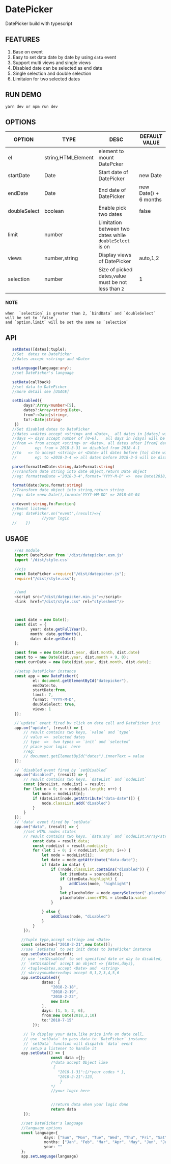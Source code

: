 # DatePicker

DatePicker build with typescript

## FEATURES

1.  Base on event
2.  Easy to set data date by date by using `data` event
3.  Support multi views and single views
4.  Disabled date can be selected as end date
5.  Single selection and double selection
6.  Limitaion for two selected dates

## RUN DEMO

    yarn dev or npm run dev

## OPTIONS

| OPTION       | TYPE               | DESC                                                    | DEFAULT VALUE         |
| ------------ | ------------------ | ------------------------------------------------------- | --------------------- |
| el           | string,HTMLElement | element to mount DatePcker                              |                       |
| startDate    | Date               | Start date of DatePicker                                | new Date              |
| endDate      | Date               | End date of DatePicker                                  | new Date() + 6 months |
| doubleSelect | boolean            | Enable pick two dates                                   | false                 |
| limit        | number             | Limitation between two dates while `doubleSelect` is on |                       |
| views        | number,string      | Display views of DatePicker                             | auto,1,2              |
| selection    | number             | Size of picked dates,value must be not less than `2`    | 1                     |

#### NOTE

    when  `selection` is greater than 2, `bindData` and `doubleSelect` will be set to `false`,
    and `option.limit` will be set the same as `selection`

## API

```typescript
   setDates([dates]:tuple);
   //Set  dates to DatePicker
   //dates accept <string> and <Date>

   setLanguage(language:any);
   //set DatePicker's language

   setData(callback)
   //set data to DatePicker
   //more detail see [USAGE]

   setDisabled({
        days?:Array<number>[5],
        dates?:Array<string|Date>,
        from?:<Date|string>,
        to?:<Date|string>
    })
   //Set disabled dates to DataPicker
   //dates =>dates accept <string> and <Date>,  all dates in [dates] will be disabled
   //days => days accept number of [0~6],   all days in [days] will be disabled
   //from => from accept <string> or <Date>, all dates after [from] date will be disabled,
   //        eg: from = 2018-3-31 => disabled from 2018-4-1  
   //to   => to accept <string> or <Date> all dates before [to] date will be disabled,
   //        eg: to =2018-3-4 => all dates before 2018-3-5 will be disabled

   parse(formattedDate:string,dateFormat:string)
   //Transform date string into date object,return Date object
   //eg: formattedDate ='2018-3-4',format='YYYY-M-D" =>  new Date(2018,2,4)

   format(date:Date,format:string)
   //Transform date object into string,return string  
   //eg: date =new Date(),format='YYYY-MM-DD' => 2018-03-04

   on(event:string,fn:Function)
   //Event listener
   //eg: datePicker.on("event",(result)=>{
                //your logic
   //    })
```

## USAGE

```typescript
    //es module
    import DatePicker from '/dist/datepicker.esm.js'
    import '/dist/style.css'

    //cjs
    const DatePicker =require("/dist/datepicker.js");
    require("/dist/style.css");


    //umd
    <script src="/dist/datepicker.min.js"></script>
    <link  href="/dist/style.css" rel="stylesheet"/>



    const date = new Date();
    const dist = {
           year: date.getFullYear(),
           month: date.getMonth(),
           date: date.getDate()
    };

    const from = new Date(dist.year, dist.month, dist.date)
    const to = new Date(dist.year, dist.month + 9, 0);
    const currDate = new Date(dist.year, dist.month, dist.date);

    //setup DatePicker instance
    const app = new DatePicker({
            el: document.getElementById("datepicker"),
            endDate:to,
            startDate:from,
            limit: 7,
            format: 'YYYY-M-D',
            doubleSelect: true,
            views: 1
    });

    //`update` event fired by click on date cell and DatePicker init
    app.on("update", (result) => {
        // result contains two keys, `value` and `type`
        // value =>  selected dates
        // type  =>  two types => `init` and `selected`
        // place your logic  here
        //eg:
        // document.getElementById("dates").innerText = value
    });

    // `disabled`event fired by `setDisabled`
    app.on("disabled", (result) => {
        // result contains two keys, `dateList` and `nodeList`
        const {dateList, nodeList} = result;
        for (let n = 0; n < nodeList.length; n++) {
            let node = nodeList[n];
            if (dateList[node.getAttribute("data-date")]) {
                node.classList.add('disabled')
            }
        }
    });
    // 'data' event fired by `setData`
    app.on("data", (result) => {
        //set HTML nodes states
        // result contains two keys, `data:any` and `nodeList:Array<string>`
            const data = result.data;
            const nodeList = result.nodeList;
            for (let i = 0; i < nodeList.length; i++) {
                let node = nodeList[i];
                let date = node.getAttribute("data-date");
                if (date in data) {
                    if (!node.classList.contains("disabled")) {
                        let itemData = source[date];
                        if (itemData.highlight) {
                            addClass(node, "highlight")
                        }
                        let placeholder = node.querySelector(".placeholder");
                        placeholder.innerHTML = itemData.value
                    }

                } else {
                    addClass(node, "disabled")
                }
            }
        });

       //tuple type,accept <string> and <Date>
       const selected=["2018-2-21",new Date()];
       //use `setDates` to set init dates to DatePicker instance
       app.setDates(selected);
       // use `setDisabled` to set specified date or day to disabled,
       // `setDisabled` accept an object => {dates,days},
       // <tuple>dates,accept <Date> and  <string>
       // <Array<number>>days accept 0,1,2,3,4,5,6
       app.setDisabled({
                dates: [
                    "2018-2-18",
                    "2018-2-19",
                    "2018-2-22",
                    new Date
                ],
                days: [1, 5, 2, 6],
                from:new Date(2018,2,10)
                to:'2018-7-15'
            });

        // To display your data,like price info on date cell,
        // use `setData` to pass data to `DatePicker` instance
        // `setData` function will dispatch `data` event
        // setup a listener to handle it
       app.setData(() => {
                    const data ={};
                    /*data accept Object like
                     {
                       "2018-1-31":{/*your codes * },
                       "2018-2-21":123,
                        }
                    */
                    //your logic here


                    //return data when your logic done
                    return data
        });

       //set DatePicker's language
       //language options
       const language={
                 days: ["Sun", "Mon", "Tue", "Wed", "Thu", "Fri", "Sat"],
                 months: ["Jan", "Feb", "Mar", "Apr", "May", "Jun", "Jul", "Aug", "Sep", "Oct", "Nov", "Dec"],
                 year: ""
       };
       app.setLanguage(language)
```
